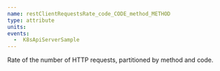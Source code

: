 ```yaml
---
name: restClientRequestsRate_code_CODE_method_METHOD
type: attribute
units:
events:
  -  K8sApiServerSample
---
```


Rate of the number of HTTP requests, partitioned by method and code.